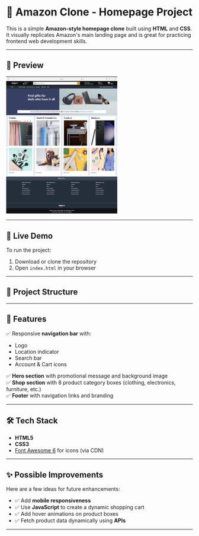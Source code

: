 # 🛒 Amazon Clone - Homepage Project

This is a simple **Amazon-style homepage clone** built using **HTML** and **CSS**. It visually replicates Amazon's main landing page and is great for practicing frontend web development skills.

---

## 📸 Preview

<img src="image1.jpg" alt="Image 1" width="300">
<img src="image2.jpg" alt="Image 2" width="300">




---

## 🚀 Live Demo

To run the project:

1. Download or clone the repository
2. Open `index.html` in your browser

---

## 📁 Project Structure

---

## 🎨 Features

✅ Responsive **navigation bar** with:

- Logo  
- Location indicator  
- Search bar  
- Account & Cart icons  

✅ **Hero section** with promotional message and background image  
✅ **Shop section** with 8 product category boxes (clothing, electronics, furniture, etc.)  
✅ **Footer** with navigation links and branding

---

## 🛠️ Tech Stack

- **HTML5**
- **CSS3**
- [Font Awesome 6](https://fontawesome.com/) for icons (via CDN)

---

## ✨ Possible Improvements

Here are a few ideas for future enhancements:

- ✅ Add **mobile responsiveness**
- ✅ Use **JavaScript** to create a dynamic shopping cart
- ✅ Add hover animations on product boxes
- ✅ Fetch product data dynamically using **APIs**

---




